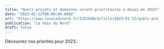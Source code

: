 ```yaml
---
title: "Quels projets et domaines seront prioritaires à Douai en 2023?"
date: "2023-01-22T08:00:00.000Z"
url: "https://www.lavoixdunord.fr/1281690/article/2023-01-22/quels-projets-et-domaines-seront-prioritaires-douai-en-2023"
publication: "La Voix du Nord"
draft: false
---
```


Découvrez nos priorités pour 2023.
